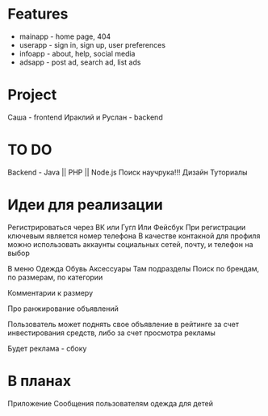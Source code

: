 # Features

* mainapp - home page, 404
* userapp - sign in, sign up, user preferences
* infoapp - about, help, social media
* adsapp - post ad, search ad, list ads


# Project

Саша - frontend 
Ираклий и Руслан - backend

# TO DO
Backend - Java || PHP || Node.js 
Поиск научрука!!!
Дизайн
Туториалы

# Идеи для реализации 
Регистрироваться через ВК или Гугл Или Фейсбук
При регистрации ключевым является номер телефона 
В качестве контакной для профиля можно использовать аккаунты социальных сетей, почту, и телефон на выбор

В меню Одежда Обувь Аксессуары 
Там подразделы
Поиск по брендам, по размерам, по категории 

Комментарии к размеру

Про ранжирование объявлений

Пользователь может поднять свое объявление в рейтинге за счет инвестирования средств, либо за счет просмотра рекламы

Будет реклама - сбоку



# В планах
Приложение 
Сообщения пользователям
одежда для детей
